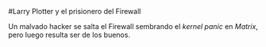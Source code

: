#Larry Plotter y el prisionero del Firewall

Un malvado hacker se salta el Firewall sembrando el *kernel panic*
en  *Matrix*, pero luego resulta ser de los buenos.
